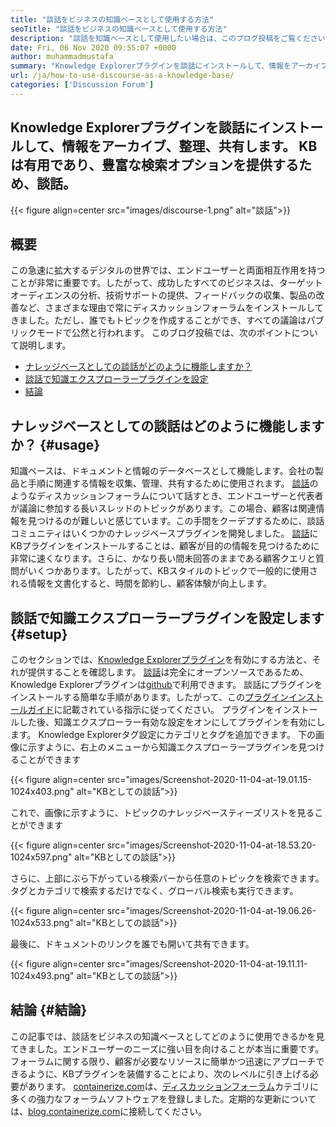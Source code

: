 ```yaml
---
title: "談話をビジネスの知識ベースとして使用する方法" 
seoTitle: "談話をビジネスの知識ベースとして使用する方法" 
description: "談話を知識ベースとして使用したい場合は、このブログ投稿をご覧ください。今日それを有効にし、あなたの会社の文書のライブバージョンを共有する" 
date: Fri, 06 Nov 2020 09:55:07 +0000
author: muhammadmustafa
summary: "Knowledge Explorerプラグインを談話にインストールして、情報をアーカイブ、整理、共有します。 KBは有用であり、豊富な検索オプションを提供するため、談話。" 
url: /ja/how-to-use-discourse-as-a-knowledge-base/
categories: ['Discussion Forum']
---
```


## Knowledge Explorerプラグインを談話にインストールして、情報をアーカイブ、整理、共有します。 KBは有用であり、豊富な検索オプションを提供するため、談話。

{{< figure align=center src="images/discourse-1.png" alt="談話">}}


## 概要
この急速に拡大するデジタルの世界では、エンドユーザーと両面相互作用を持つことが非常に重要です。したがって、成功したすべてのビジネスは、ターゲットオーディエンスの分析、技術サポートの提供、フィードバックの収集、製品の改善など、さまざまな理由で常にディスカッションフォーラムをインストールしてきました。ただし、誰でもトピックを作成することができ、すべての議論はパブリックモードで公然と行われます。
このブログ投稿では、次のポイントについて説明します。
  * [ナレッジベースとしての談話がどのように機能しますか？][1]
  * [談話で知識エクスプローラープラグインを設定][2]
  * [結論][3]

## ナレッジベースとしての談話はどのように機能しますか？ {#usage}

知識ベースは、ドキュメントと情報のデータベースとして機能します。会社の製品と手順に関連する情報を収集、管理、共有するために使用されます。 [談話][4]のようなディスカッションフォーラムについて話すとき、エンドユーザーと代表者が議論に参加する長いスレッドのトピックがあります。この場合、顧客は関連情報を見つけるのが難しいと感じています。この手間をクーデプするために、談話コミュニティはいくつかのナレッジベースプラグインを開発しました。
[談話][4]にKBプラグインをインストールすることは、顧客が目的の情報を見つけるために非常に速くなります。さらに、かなり長い間未回答のままである顧客クエリと質問がいくつかあります。したがって、KBスタイルのトピックで一般的に使用される情報を文書化すると、時間を節約し、顧客体験が向上します。

## 談話で知識エクスプローラープラグインを設定します {#setup}

このセクションでは、[Knowledge Explorerプラグイン][5]を有効にする方法と、それが提供することを確認します。
[談話][4]は完全にオープンソースであるため、Knowledge Explorerプラグインは[github][5]で利用できます。
談話にプラグインをインストールする簡単な手順があります。したがって、この[プラグインインストールガイド][6]に記載されている指示に従ってください。
プラグインをインストールした後、知識エクスプローラー有効な設定をオンにしてプラグインを有効にします。 Knowledge Explorerタグ設定にカテゴリとタグを追加できます。
下の画像に示すように、右上のメニューから知識エクスプローラープラグインを見つけることができます

{{< figure align=center src="images/Screenshot-2020-11-04-at-19.01.15-1024x403.png" alt="KBとしての談話">}}

これで、画像に示すように、トピックのナレッジベースティーズリストを見ることができます

{{< figure align=center src="images/Screenshot-2020-11-04-at-18.53.20-1024x597.png" alt="KBとしての談話">}}

さらに、上部にぶら下がっている検索バーから任意のトピックを検索できます。タグとカテゴリで検索するだけでなく、グローバル検索も実行できます。

{{< figure align=center src="images/Screenshot-2020-11-04-at-19.06.26-1024x533.png" alt="KBとしての談話">}}

最後に、ドキュメントのリンクを誰でも開いて共有できます。

{{< figure align=center src="images/Screenshot-2020-11-04-at-19.11.11-1024x493.png" alt="KBとしての談話">}}


## 結論  {#結論}

この記事では、談話をビジネスの知識ベースとしてどのように使用できるかを見てきました。エンドユーザーのニーズに強い目を向けることが本当に重要です。フォーラムに関する限り、顧客が必要なリソースに簡単かつ迅速にアプローチできるように、KBプラグインを装備することにより、次のレベルに引き上げる必要があります。
[containerize.com][7]は、[ディスカッションフォーラム][8]カテゴリに多くの強力なフォーラムソフトウェアを登録しました。定期的な更新については、[blog.containerize.com][9]に接続してください。



[1]: #usage
[2]: #setup
[3]: #Conclusion
[4]: https://products.containerize.com/discussion-forum/discourse
[5]: https://github.com/discourse/discourse-knowledge-explorer
[6]: https://meta.discourse.org/t/install-a-plugin/19157
[7]: https://www.containerize.com/
[8]: https://products.containerize.com/discussion-forum
[9]: https://blog.containerize.com/
